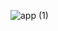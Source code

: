 ![app (1)](https://github.com/mamunislam531/classic-it-codecanyon-image/assets/156643257/2e7dab6f-9322-4dda-a57c-69244e275bd4)
